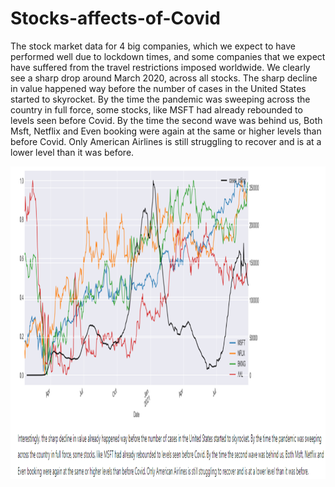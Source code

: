 # Stocks-affects-of-Covid
The stock market data for 4 big companies, which we expect to have performed well due to lockdown times, and some companies that we expect have suffered from the travel restrictions imposed  worldwide.  We clearly see a sharp drop around March 2020, across all stocks.  The sharp decline in value happened way before the number of cases in the United States started to skyrocket. By the time the pandemic was sweeping across the country in full force, some stocks, like MSFT had already rebounded to levels seen before Covid. By the time the second wave was behind us, Both Msft, Netflix and Even booking were again at the same or higher levels than before Covid. Only American Airlines is still struggling to recover and is at a lower level than it was before.


<p align="center">
  <img width="1000" height="500" src="https://github.com/jacquie0583/Stocks-affects-of-Covid/blob/main/Picture1.png">
</p>
